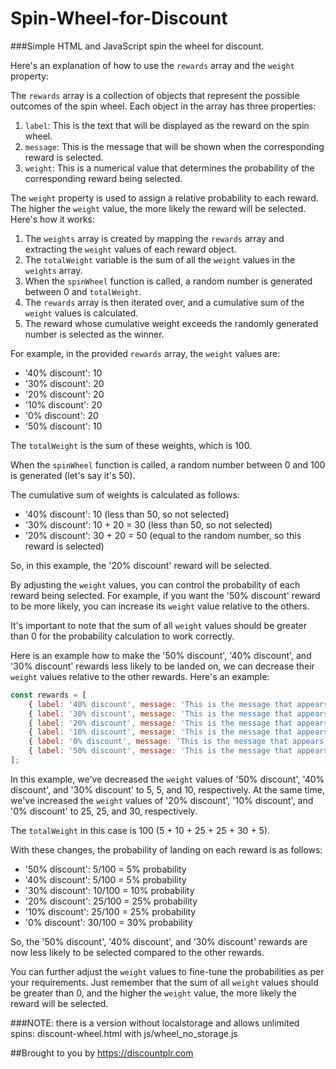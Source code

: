 # Spin-Wheel-for-Discount
###Simple HTML and JavaScript spin the wheel for discount.

Here's an explanation of how to use the `rewards` array and the `weight` property:

The `rewards` array is a collection of objects that represent the possible outcomes of the spin wheel. Each object in the array has three properties:

1. `label`: This is the text that will be displayed as the reward on the spin wheel.
2. `message`: This is the message that will be shown when the corresponding reward is selected.
3. `weight`: This is a numerical value that determines the probability of the corresponding reward being selected.

The `weight` property is used to assign a relative probability to each reward. The higher the `weight` value, the more likely the reward will be selected. Here's how it works:

1. The `weights` array is created by mapping the `rewards` array and extracting the `weight` values of each reward object.
2. The `totalWeight` variable is the sum of all the `weight` values in the `weights` array.
3. When the `spinWheel` function is called, a random number is generated between 0 and `totalWeight`.
4. The `rewards` array is then iterated over, and a cumulative sum of the `weight` values is calculated.
5. The reward whose cumulative weight exceeds the randomly generated number is selected as the winner.

For example, in the provided `rewards` array, the `weight` values are:

- '40% discount': 10
- '30% discount': 20
- '20% discount': 20
- '10% discount': 20
- '0% discount': 20
- '50% discount': 10

The `totalWeight` is the sum of these weights, which is 100.

When the `spinWheel` function is called, a random number between 0 and 100 is generated (let's say it's 50).

The cumulative sum of weights is calculated as follows:

- '40% discount': 10 (less than 50, so not selected)
- '30% discount': 10 + 20 = 30 (less than 50, so not selected)
- '20% discount': 30 + 20 = 50 (equal to the random number, so this reward is selected)

So, in this example, the '20% discount' reward will be selected.

By adjusting the `weight` values, you can control the probability of each reward being selected. For example, if you want the '50% discount' reward to be more likely, you can increase its `weight` value relative to the others.

It's important to note that the sum of all `weight` values should be greater than 0 for the probability calculation to work correctly.

Here is an example how to make the '50% discount', '40% discount', and '30% discount' rewards less likely to be landed on, we can decrease their `weight` values relative to the other rewards. Here's an example:

```javascript
const rewards = [
    { label: '40% discount', message: 'This is the message that appears for <b>40% discount</b>', weight: 5 },
    { label: '30% discount', message: 'This is the message that appears for <b>30% discount</b>', weight: 10 },
    { label: '20% discount', message: 'This is the message that appears for <b>20% discount</b>', weight: 25 },
    { label: '10% discount', message: 'This is the message that appears for <b>10% discount</b>', weight: 25 },
    { label: '0% discount', message: 'This is the message that appears for <b>0% discount</b>', weight: 30 },
    { label: '50% discount', message: 'This is the message that appears for <b>50% discount</b>', weight: 5 },
];
```

In this example, we've decreased the `weight` values of '50% discount', '40% discount', and '30% discount' to 5, 5, and 10, respectively. At the same time, we've increased the `weight` values of '20% discount', '10% discount', and '0% discount' to 25, 25, and 30, respectively.

The `totalWeight` in this case is 100 (5 + 10 + 25 + 25 + 30 + 5).

With these changes, the probability of landing on each reward is as follows:

- '50% discount': 5/100 = 5% probability
- '40% discount': 5/100 = 5% probability
- '30% discount': 10/100 = 10% probability
- '20% discount': 25/100 = 25% probability
- '10% discount': 25/100 = 25% probability
- '0% discount': 30/100 = 30% probability

So, the '50% discount', '40% discount', and '30% discount' rewards are now less likely to be selected compared to the other rewards.

You can further adjust the `weight` values to fine-tune the probabilities as per your requirements. Just remember that the sum of all `weight` values should be greater than 0, and the higher the `weight` value, the more likely the reward will be selected.

###NOTE: there is a version without localstorage and allows unlimited spins: discount-wheel.html with js/wheel_no_storage.js

##Brought to you by https://discountplr.com
